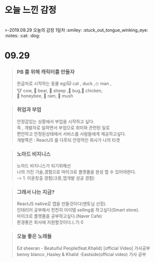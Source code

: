 <p align="center">
<strong><h1>오늘 느낀 감정</h1></strong>
</p>
</br>
>-2019.09.29 오늘의 감정 1일차  
:smiley: :stuck_out_tongue_winking_eye: :notes: :cat: :dog:  

# **09.29** 
> ### PB 를 위해 캐릭터를 만들자  
> 한글자로 시작하는 동물 eg):cat: cat , duck ,:snowman: man ,  
:cow: cow, :bear: bear, :sheep: sheep ,:bug: bug,:chicken: chicken,  
:honeybee: honeybee, :ram: ram, :mushroom: mush   
  
    
> ### 취업과 부업
> 안정감있는 상황에서 부업을 시작하고 싶다.  
>즉 , 개발자로 일하면서 부업으로 취미와 관련된 일로  
>편안하고 안정된상태에서 서비스를 사람들에게 제공하고싶다.  
>개발쪽은 : ReactJS 를 다루되 안정적인 회사가 나의 타겟  
  
  
>### 노마드 비지니스
> 노마드 비지니스가 되기위해선  
>나의 가진 기술,경험으로 마이크로 플랫폼을 완성 할 수 있어야한다.  
>-> 1. 이윤창출 경험(크몽,앱개발 성공 경험)

>### 그래서 나는 지금?
> ReactJS native로 앱을 만들것이다(멘토님 선정).  
> 인테리어 공부해서 천천히 아이템 selling을 하고싶다(Smart store).  
> 마이크로 플랫폼을 공부하고싶다.(Naver Cafe)  
> 환경좋은 회사에 지원할것이다.(..?)  0
  
  
>### 오늘 좋은 노래들
>Ed sheeran - Beatuiful People(feat.Khalid) [official Video] 가사공부
>benny blanco ,Hasley & Khalid -Eastside(official video) 가사 공부
>